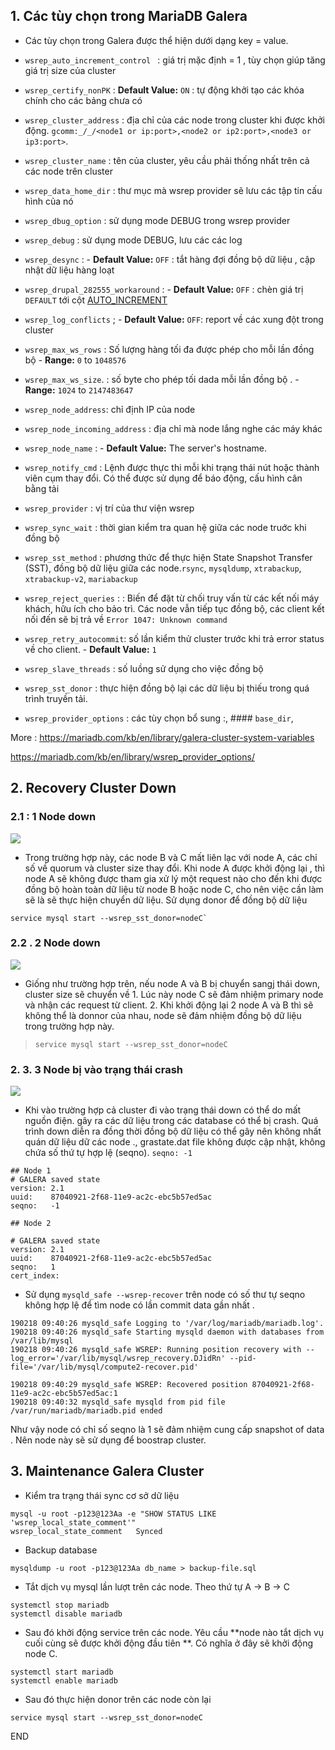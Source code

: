 


## 1. Các tùy chọn trong MariaDB Galera

- Các tùy chọn trong Galera được thể hiện dưới dạng key = value. 


- `wsrep_auto_increment_control ` : giá trị mặc định = 1 , tùy chọn giúp tăng giá trị size của cluster
- `wsrep_certify_nonPK` :  **Default Value:**  `ON` : tự động khởi tạo các khóa chính cho  các bảng chưa có 
-  `wsrep_cluster_address` : địa chỉ của các node trong cluster khi được khởi động. `gcomm:_/_/<node1 or ip:port>,<node2 or ip2:port>,<node3 or ip3:port>`.
- `wsrep_cluster_name` : tên của cluster, yêu cầu phải thống nhất trên cả các node trên cluster
- `wsrep_data_home_dir` :  thư mục mà wsrep provider sẽ lưu các tập tin cấu hình của nó
- `wsrep_dbug_option` : sử dụng mode DEBUG trong wsrep provider
- `wsrep_debug` : sử dụng mode DEBUG, lưu các các log 
- `wsrep_desync` : -   **Default Value:**  `OFF` : tắt hàng đợi đồng bộ dữ liệu , cập nhật dữ liệu hàng loạt
- `wsrep_drupal_282555_workaround` :  -   **Default Value:**  `OFF` : chèn giá trị `DEFAULT` tới cột [AUTO_INCREMENT](https://mariadb.com/kb/en/auto_increment/)
- `wsrep_log_conflicts` ; -   **Default Value:**  `OFF`: report về các xung đột trong cluster
- `wsrep_max_ws_rows` : Số lượng hàng tối đa được phép cho mỗi lần đồng bộ  -   **Range:**  `0`  to  `1048576`
- `wsrep_max_ws_size`. : số byte cho phép  tối dada mỗi lần đồng bộ . -   **Range:**  `1024`  to  `2147483647`
- `wsrep_node_address`: chỉ định IP của node
- `wsrep_node_incoming_address` : địa chỉ mà node lắng nghe các máy khác
- `wsrep_node_name` : -   **Default Value:**  The server's hostname.
- `wsrep_notify_cmd` : Lệnh được thực thi mỗi khi trạng thái nút hoặc thành viên cụm thay đổi. Có thể được sử dụng để  báo động, cấu hình cân bằng tải 
- `wsrep_provider` : vị trí của thư viện wsrep
- `wsrep_sync_wait` : thời gian kiểm tra quan hệ giữa các node truớc khi đồng bộ
- `wsrep_sst_method` : phương thức để thực hiện State Snapshot Transfer (SST), đồng bộ dữ liệu giữa các node.`rsync`, `mysqldump`, `xtrabackup`, `xtrabackup-v2`, `mariabackup`
- `wsrep_reject_queries` : : Biến để đặt từ chối truy vấn từ các kết nối máy khách, hữu ích cho bảo trì. Các node vẫn tiếp tục đồng bộ, các client kết nối đến sẽ bị trả về `Error 1047: Unknown command`
- `wsrep_retry_autocommit`: số lần kiểm thử cluster trước khi trả error status về cho client.  -   **Default Value:**  `1`
- `wsrep_slave_threads` : số luồng sử dụng cho việc đồng bộ
- `wsrep_sst_donor` : thực hiện đồng bộ lại các dữ liệu bị thiếu trong quá trình truyền tải. 
- `wsrep_provider_options` : các tùy chọn bổ sung :,  #### `base_dir`, 


More : https://mariadb.com/kb/en/library/galera-cluster-system-variables

https://mariadb.com/kb/en/library/wsrep_provider_options/

## 2. Recovery Cluster Down


### 2.1 : 1 Node down

![](https://www.percona.com/blog/wp-content/uploads/2014/08/g1.png)


- Trong trường hợp này, các node B và C mất liên lạc với node A, các chỉ số về quorum và cluster size thay đổi. Khi node A được khởi động lại  , thì node A sẽ không được tham gia xử lý một request nào cho đến khi được đồng bộ hoàn toàn dữ liệu từ node B hoặc node C, cho nên việc cần làm sẽ là sẽ thực hiện chuyển dữ liệu. Sử dụng donor để đồng bộ dữ liệu
```
service mysql start --wsrep_sst_donor=nodeC`
```


### 2.2 . 2 Node down

![](https://www.percona.com/blog/wp-content/uploads/2014/08/g2.png)

- Giống như trường hợp trên, nếu node A và B bị chuyển sangj thái down, cluster size sẽ chuyển về 1.  Lúc này node C sẽ đảm nhiệm primary node và nhận các request từ client. 2. Khi khởi động lại 2 node A và B thì sẽ không thể là donnor của nhau, node sẽ đảm nhiệm đồng bộ dữ liệu trong trường hợp này. 

> `service mysql start --wsrep_sst_donor=nodeC`

### 2. 3.  3 Node bị vào trạng thái crash 

![](https://www.percona.com/blog/wp-content/uploads/2014/08/g6.png)

-  Khi vào trường hợp cả cluster đi vào trạng thái down có thể do mất nguồn điện. gây ra các dữ liệu trong các database có thể bị crash. Quá trình down diễn ra đồng thời đồng bộ dữ liệu có thể gây  nên không nhất quán dữ liệu dữ các node ., grastate.dat file  không được cập nhật, không chứa số thứ tự hợp lệ (seqno). ```seqno: -1```
 
```
## Node 1 
# GALERA saved state
version: 2.1
uuid:    87040921-2f68-11e9-ac2c-ebc5b57ed5ac
seqno:   -1
```

```
## Node 2

# GALERA saved state
version: 2.1
uuid:    87040921-2f68-11e9-ac2c-ebc5b57ed5ac
seqno:   1
cert_index:

```

-  Sử dụng `mysqld_safe --wsrep-recover` trên node có số thư tự  seqno không hợp lệ để tìm node có lần commit data gần nhất .
```
190218 09:40:26 mysqld_safe Logging to '/var/log/mariadb/mariadb.log'.
190218 09:40:26 mysqld_safe Starting mysqld daemon with databases from /var/lib/mysql
190218 09:40:26 mysqld_safe WSREP: Running position recovery with --log_error='/var/lib/mysql/wsrep_recovery.DJidRn' --pid-file='/var/lib/mysql/compute2-recover.pid'

190218 09:40:29 mysqld_safe WSREP: Recovered position 87040921-2f68-11e9-ac2c-ebc5b57ed5ac:1
190218 09:40:32 mysqld_safe mysqld from pid file /var/run/mariadb/mariadb.pid ended

```
Như vậy node có chỉ số seqno là 1 sẽ đảm nhiệm cung cấp snapshot of data . Nên node này sẽ sử dụng để boostrap cluster. 


## 3. Maintenance Galera Cluster 

- Kiểm tra trạng thái sync cơ sở dữ liệu
```
mysql -u root -p123@123Aa -e "SHOW STATUS LIKE 'wsrep_local_state_comment'"
wsrep_local_state_comment	Synced

```

- Backup database
```
mysqldump -u root -p123@123Aa db_name > backup-file.sql
```

- Tắt dịch vụ mysql lần lượt trên các node. Theo thứ tự A -> B -> C 
```
systemctl stop mariadb
systemctl disable mariadb
```



- Sau đó khởi động service trên các node. Yêu cầu **node nào tắt dịch vụ cuối cùng sẽ được khởi động đầu tiên **. Có nghĩa ở đây sẽ khởi động node C. 
```
systemctl start mariadb
systemctl enable mariadb
```

- Sau đó thực hiện donor trên các node còn lại 
```
service mysql start --wsrep_sst_donor=nodeC

```


END
